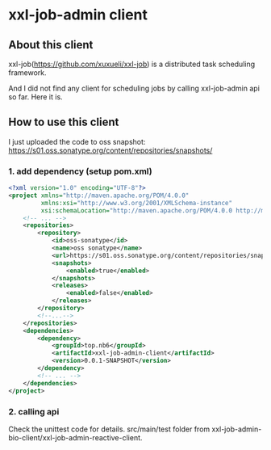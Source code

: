 # xxl-job-admin client

## About this client

xxl-job(https://github.com/xuxueli/xxl-job) is a distributed task scheduling framework.

And I did not find any client for scheduling jobs by calling xxl-job-admin api so far. Here it is.

## How to use this client

I just uploaded the code to oss snapshot: https://s01.oss.sonatype.org/content/repositories/snapshots/

### 1. add dependency (setup pom.xml)

```xml
<?xml version="1.0" encoding="UTF-8"?>
<project xmlns="http://maven.apache.org/POM/4.0.0"
         xmlns:xsi="http://www.w3.org/2001/XMLSchema-instance"
         xsi:schemaLocation="http://maven.apache.org/POM/4.0.0 http://maven.apache.org/xsd/maven-4.0.0.xsd">
    <!-- ... -->
    <repositories>
        <repository>
            <id>oss-sonatype</id>
            <name>oss sonatype</name>
            <url>https://s01.oss.sonatype.org/content/repositories/snapshots/</url>
            <snapshots>
                <enabled>true</enabled>
            </snapshots>
            <releases>
                <enabled>false</enabled>
            </releases>
        </repository>
        <!--...-->
    </repositories>
    <dependencies>
        <dependency>
            <groupId>top.nb6</groupId>
            <artifactId>xxl-job-admin-client</artifactId>
            <version>0.0.1-SNAPSHOT</version>
        </dependency>
        <!-- ... -->
    </dependencies>
</project>
```
### 2. calling api
Check the unittest code for details. src/main/test folder from xxl-job-admin-bio-client/xxl-job-admin-reactive-client.
